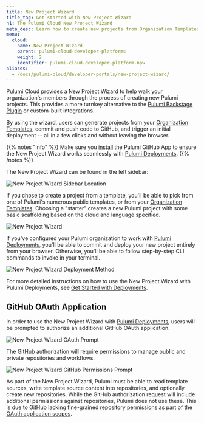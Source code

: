 ```yaml
---
title: New Project Wizard
title_tag: Get started with New Project Wizard
h1: The Pulumi Cloud New Project Wizard
meta_desc: Learn how to create new projects from Organization Templates, with Pulumi Deployments configured out-of-the-box.
menu:
  cloud:
    name: New Project Wizard
    parent: pulumi-cloud-developer-platforms
    weight: 2
    identifier: pulumi-cloud-developer-platform-npw
aliases:
  - /docs/pulumi-cloud/developer-portals/new-project-wizard/
---
```


Pulumi Cloud provides a New Project Wizard to help walk your organization's members through the process of creating new Pulumi projects. This provides a more turnkey alternative to the [Pulumi Backstage Plugin](/docs/pulumi-cloud/developer-portals/backstage) or custom-built integrations.

By using the wizard, users can generate projects from your [Organization Templates](/docs/pulumi-cloud/developer-portals/templates), commit and push code to GitHub, and trigger an initial deployment -- all in a few clicks and without leaving the browser.

{{% notes "info" %}}
Make sure you [install](/docs/platform/deployments/reference/#github-app-installation) the Pulumi GitHub App to ensure the New Project Wizard works seamlessly with [Pulumi Deployments](/docs/pulumi-cloud/deployments).
{{% /notes %}}

The New Project Wizard can be found in the left sidebar:

![New Project Wizard Sidebar Location](/docs/pulumi-cloud/developer-platforms/new-project-wizard/npw-sidebar.png)

If you chose to create a project from a template, you'll be able to pick from one of Pulumi's numerous public templates, or from your [Organization Templates](/docs/pulumi-cloud/developer-portals/templates). Choosing a "starter" creates a new Pulumi project with some basic scaffolding based on the cloud and language specified.

![New Project Wizard](/docs/pulumi-cloud/developer-platforms/new-project-wizard/npw-start.png)

If you've configured your Pulumi organization to work with [Pulumi Deployments](/docs/pulumi-cloud/deployments), you'll be able to commit and deploy your new project entirely from your browser. Otherwise, you'll be able to follow step-by-step CLI commands to invoke in your terminal.

![New Project Wizard Deployment Method](/docs/pulumi-cloud/developer-platforms/new-project-wizard/npw-deploy-method.png)

For more detailed instructions on how to use the New Project Wizard with Pulumi Deployments, see [Get Started with Deployments](/docs/platform/deployments/get-started/#new-project-wizard).

## GitHub OAuth Application

In order to use the New Project Wizard with [Pulumi Deployments](/docs/pulumi-cloud/deployments), users will be prompted to authorize an additional GitHub OAuth application.

![New Project Wizard OAuth Prompt](/docs/pulumi-cloud/developer-platforms/new-project-wizard/npw-github-oauth-prompt.png)

The GitHub authorization will require permissions to manage public and private repositories and workflows.

![New Project Wizard GitHub Permissions Prompt](/docs/pulumi-cloud/developer-platforms/new-project-wizard/npw-github-permissions.png)

As part of the New Project Wizard, Pulumi must be able to read template sources, write template source content into repositories, and optionally create new repositories. While the GitHub authorization request will include additional permissions against repositories, Pulumi does not use these. This is due to GitHub lacking fine-grained repository permissions as part of the [OAuth application scopes](https://docs.github.com/en/apps/oauth-apps/building-oauth-apps/scopes-for-oauth-apps#available-scopes).
